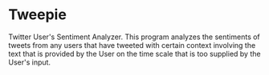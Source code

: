 # Tweepie
Twitter User's Sentiment Analyzer. This program analyzes the sentiments of tweets from any users that have tweeted with certain context involving the text that is provided by the User on the time scale that is too supplied by the User's input.
